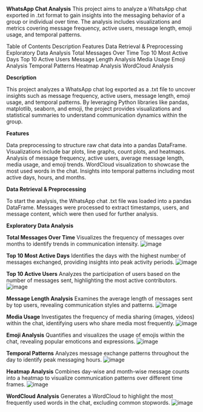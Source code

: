 **WhatsApp Chat Analysis**
This project aims to analyze a WhatsApp chat exported in .txt format to gain insights into the messaging behavior of a group or individual over time. The analysis includes visualizations and metrics covering message frequency, active users, message length, emoji usage, and temporal patterns.

Table of Contents
Description
Features
Data Retrieval & Preprocessing
Exploratory Data Analysis
Total Messages Over Time
Top 10 Most Active Days
Top 10 Active Users
Message Length Analysis
Media Usage
Emoji Analysis
Temporal Patterns
Heatmap Analysis
WordCloud Analysis


**Description**

This project analyzes a WhatsApp chat log exported as a .txt file to uncover insights such as message frequency, active users, message length, emoji usage, and temporal patterns. By leveraging Python libraries like pandas, matplotlib, seaborn, and emoji, the project provides visualizations and statistical summaries to understand communication dynamics within the group.

**Features**

Data preprocessing to structure raw chat data into a pandas DataFrame.
Visualizations include bar plots, line graphs, count plots, and heatmaps.
Analysis of message frequency, active users, average message length, media usage, and emoji trends.
WordCloud visualization to showcase the most used words in the chat.
Insights into temporal patterns including most active days, hours, and months.

**Data Retrieval & Preprocessing**

To start the analysis, the WhatsApp chat .txt file was loaded into a pandas DataFrame. Messages were processed to extract timestamps, users, and message content, which were then used for further analysis.

**Exploratory Data Analysis**

**Total Messages Over Time**
Visualizes the frequency of messages over months to identify trends in communication intensity.
![image](https://github.com/SolankiRahul3307/Capstone_Project---WhatsApp_Chat_Analysis/assets/140326711/3a948eaf-5d1d-421a-a3a0-789195227ad9)


**Top 10 Most Active Days**
Identifies the days with the highest number of messages exchanged, providing insights into peak activity periods.
![image](https://github.com/SolankiRahul3307/Capstone_Project---WhatsApp_Chat_Analysis/assets/140326711/a22411d3-1750-4daa-bf3e-8fdee0119043)


**Top 10 Active Users**
Analyzes the participation of users based on the number of messages sent, highlighting the most active contributors.
![image](https://github.com/SolankiRahul3307/Capstone_Project---WhatsApp_Chat_Analysis/assets/140326711/65c2209d-a965-4ff9-8b9c-31577156ea96)


**Message Length Analysis**
Examines the average length of messages sent by top users, revealing communication styles and patterns.
![image](https://github.com/SolankiRahul3307/Capstone_Project---WhatsApp_Chat_Analysis/assets/140326711/f51d41a2-8278-481d-9d15-67cd0e519ab1)


**Media Usage**
Investigates the frequency of media sharing (images, videos) within the chat, identifying users who share media most frequently.
![image](https://github.com/SolankiRahul3307/Capstone_Project---WhatsApp_Chat_Analysis/assets/140326711/c9e3c9af-adbf-44fd-989d-cfb72effe3e7)


**Emoji Analysis**
Quantifies and visualizes the usage of emojis within the chat, revealing popular emoticons and expressions.
![image](https://github.com/SolankiRahul3307/Capstone_Project---WhatsApp_Chat_Analysis/assets/140326711/ec6c3965-fd10-4408-a47e-72efb9520fab)


**Temporal Patterns**
Analyzes message exchange patterns throughout the day to identify peak messaging hours.
![image](https://github.com/SolankiRahul3307/Capstone_Project---WhatsApp_Chat_Analysis/assets/140326711/9127074e-778c-4162-8b82-5bc79d3986d9)


**Heatmap Analysis**
Combines day-wise and month-wise message counts into a heatmap to visualize communication patterns over different time frames.
![image](https://github.com/SolankiRahul3307/Capstone_Project---WhatsApp_Chat_Analysis/assets/140326711/cc4beb63-5f98-4eb9-8188-603ec410caa3)


**WordCloud Analysis**
Generates a WordCloud to highlight the most frequently used words in the chat, excluding common stopwords.
![image](https://github.com/SolankiRahul3307/Capstone_Project---WhatsApp_Chat_Analysis/assets/140326711/be712435-ddbd-4ad2-b2e7-a271679c2da9)

